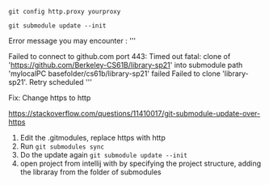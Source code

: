 
```
git config http.proxy yourproxy

git submodule update --init
```

Error message you may encounter :
'''

Failed to connect to github.com port 443: Timed out
fatal: clone of 'https://github.com/Berkeley-CS61B/library-sp21' into submodule path 'mylocalPC basefolder/cs61b/library-sp21' failed
Failed to clone 'library-sp21'. Retry scheduled
'''

Fix: Change https to http

https://stackoverflow.com/questions/11410017/git-submodule-update-over-https

1. Edit the .gitmodules, replace https with http
2. Run `git submodules sync`
3. Do the update again `git submodule update --init`
4. open project from intellij with by specifying the project structure, adding the libraray from the folder of submodules
